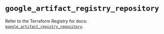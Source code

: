 # `google_artifact_registry_repository`

Refer to the Terraform Registry for docs: [`google_artifact_registry_repository`](https://registry.terraform.io/providers/hashicorp/google/6.4.0/docs/resources/artifact_registry_repository).
